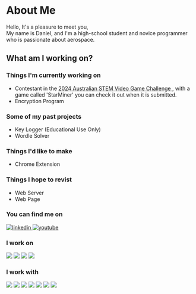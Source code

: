 # About Me
Hello, It's a pleasure to meet you,\
My name is Daniel, and I'm a high-school student and novice programmer who is passionate about aerospace.

## What am I working on?
### Things I'm currently working on
- Contestant in the <a href="https://www.stemgames.org.au/"> 2024 Australian STEM Video Game Challenge </a>, with a game called 'StarMiner' you can check it out when it is submitted.
- Encryption Program

### Some of my past projects
- Key Logger (Educational Use Only)
- Wordle Solver

### Things I'd like to make
- Chrome Extension

### Things I hope to revist
- Web Server
- Web Page

### You can find me on
<a href="https://www.linkedin.com/in/daniel-kembo-kavanagh-64455a2b9/"> <img alt="linkedin" src="https://img.shields.io/badge/LinkedIn-0077B5?style=for-the-badge&logo=linkedin&logoColor=white&label=Daniel Kembo Kavanagh"> </a>
<a href="https://www.youtube.com/channel/UCi-27afREsmMT8VokXssRfQ"> <img alt="youtube" src="https://img.shields.io/badge/YouTube-red?style=for-the-badge&logo=youtube&logoColor=white&label=Daniel Kembo Kavanagh"> </a>

### I work on
<img src="https://img.shields.io/badge/Windows-0078D6?style=for-the-badge&logo=windows&logoColor=white"/>  <img src="https://img.shields.io/badge/GitHub-100000?style=for-the-badge&logo=github&logoColor=white" /> <img src="https://img.shields.io/badge/Visual_Studio_Code-0078D4?style=for-the-badge&logo=visual%20studio%20code&logoColor=white" /> <img src="https://img.shields.io/badge/Visual_Studio-5D2B90?style=for-the-badge&logo=visual%20studio&logoColor=white"/>
### I work with
<img src="https://img.shields.io/badge/Python-3776AB?style=for-the-badge&logo=python&logoColor=white"> <img src="https://img.shields.io/badge/HTML-E34F26?style=for-the-badge&logo=html5&logoColor=white"> <img src="https://img.shields.io/badge/CSS-1572B6?style=for-the-badge&logo=css3&logoColor=white"> <img src="https://img.shields.io/badge/JavaScript-F7DF1E?style=for-the-badge&logo=javascript&logoColor=black"> <img src="https://img.shields.io/badge/node.js-5FA04E?style=for-the-badge&logo=node.js&logoColor=black"> <img src="https://img.shields.io/badge/C%23-239120?style=for-the-badge&logo=csharp&logoColor=white"> <img src="https://img.shields.io/badge/.NET-512BD4?style=for-the-badge&logo=.NET&logoColor=white"/>


